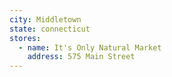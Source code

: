 ```yaml
---
city: Middletown
state: connecticut
stores:
  - name: It's Only Natural Market
    address: 575 Main Street
---
```

